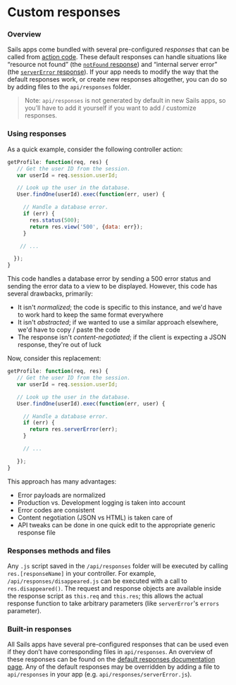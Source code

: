 # Custom responses

### Overview

Sails apps come bundled with several pre-configured _responses_ that can be called from [action code](http://sailsjs.com/documentation/concepts/actions-and-controllers).  These default responses can handle situations like &ldquo;resource not found&rdquo; (the [`notFound` response](http://sailsjs.com/documentation/reference/response-res/res-not-found)) and &ldquo;internal server error&rdquo; (the [`serverError` response](http://sailsjs.com/documentation/reference/response-res/res-server-error)).  If your app needs to modify the way that the default responses work, or create new responses altogether, you can do so by adding files to the `api/responses` folder.

> Note: `api/responses` is not generated by default in new Sails apps, so you&rsquo;ll have to add it yourself if you want to add / customize responses.

### Using responses

As a quick example, consider the following controller action:

```javascript
getProfile: function(req, res) {
   // Get the user ID from the session.
   var userId = req.session.userId;

   // Look up the user in the database.
   User.findOne(userId).exec(function(err, user) {

     // Handle a database error.
     if (err) {
       res.status(500);
       return res.view('500', {data: err});
     }

    // ...

  });
}
```

This code handles a database error by sending a 500 error status and sending the error data to a view to be displayed.  However, this code has several drawbacks, primarily:

*  It isn't *normalized*; the code is specific to this instance, and we'd have to work hard to keep the same format everywhere
*  It isn't *abstracted*; if we wanted to use a similar approach elsewhere, we'd have to copy / paste the code
*  The response isn't *content-negotiated*; if the client is expecting a JSON response, they're out of luck

Now, consider this replacement:

```javascript
getProfile: function(req, res) {
   // Get the user ID from the session.
   var userId = req.session.userId;

   // Look up the user in the database.
   User.findOne(userId).exec(function(err, user) {

     // Handle a database error.
     if (err) {
       return res.serverError(err);
     }

     // ...

   });
}
```


This approach has many advantages:

 - Error payloads are normalized
 - Production vs. Development logging is taken into account
 - Error codes are consistent
 - Content negotiation (JSON vs HTML) is taken care of
 - API tweaks can be done in one quick edit to the appropriate generic response file

### Responses methods and files

Any `.js` script saved in the `/api/responses` folder will be executed by calling `res.[responseName]` in your controller.  For example, `/api/responses/disappeared.js` can be executed with a call to `res.disappeared()`.  The request and response objects are available inside the response script as `this.req` and `this.res`; this allows the actual response function to take arbitrary parameters (like `serverError`'s `errors` parameter).

### Built-in responses

All Sails apps have several pre-configured responses that can be used even if they don&rsquo;t have corresponding files in `api/responses`.  An overview of these responses can be found on the [default responses documentation page](http://sailsjs.com/documentation/concepts/custom-responses/default-responses).  Any of the default responses may be overridden by adding a file to `api/responses` in your app (e.g. `api/responses/serverError.js`).


<docmeta name="displayName" value="Custom responses">
